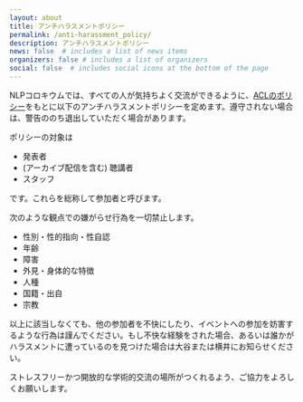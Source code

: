 ```yaml
---
layout: about
title: アンチハラスメントポリシー
permalink: /anti-harassment_policy/
description: アンチハラスメントポリシー
news: false  # includes a list of news items
organizers: false # includes a list of organizers
social: false  # includes social icons at the bottom of the page
---
```


NLPコロキウムでは、すべての人が気持ちよく交流ができるように、[ACLのポリシー](https://www.aclweb.org/adminwiki/index.php?title=Anti-Harassment_Policy)をもとに以下のアンチハラスメントポリシーを定めます。遵守されない場合は、警告ののち退出していただく場合があります。

ポリシーの対象は

- 発表者
- (アーカイブ配信を含む) 聴講者
- スタッフ

です。これらを総称して参加者と呼びます。

次のような観点での嫌がらせ行為を一切禁止します。

- 性別・性的指向・性自認
- 年齢
- 障害
- 外見・身体的な特徴
- 人種
- 国籍・出自
- 宗教

以上に該当しなくても、他の参加者を不快にしたり、イベントへの参加を妨害するような行為は謹んでください。もし不快な経験をされた場合、あるいは誰かがハラスメントに遭っているのを見つけた場合は大谷または横井にお知らせください。

ストレスフリーかつ開放的な学術的交流の場所がつくれるよう、ご協力をよろしくお願いします。
